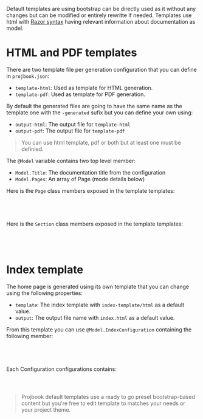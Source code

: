 Default templates are using bootstrap can be directly used as it without any changes but can be modified or entirely rewritte if needed.
Templates use html with [Razor syntax](https://www.asp.net/web-pages/overview/getting-started/introducing-razor-syntax-c) having relevant information about documentation as model.

# HTML and PDF templates
There are two template file per generation configuration that you can define in `projbook.json`:
* `template-html`: Used as template for HTML generation.
* `template-pdf`: Used as template for PDF generation.

By default the generated files are going to have the same name as the template one with the `-generated` sufix but you can define your own using:
* `output-html`: The output file for `template-html`
* `output-pdf`: The output file for `template-pdf`
> You can use html template, pdf or both but at least one must be definied.

The `@Model` variable contains two top level member:
* `Model.Title`: The documentation title from the configuration
* `Model.Pages`: An array of Page (mode details below)

Here is the `Page` class members exposed in the template templates:
```csharp[Projbook/Core/Model/Page.cs] Page.Id
```
```csharp[Projbook/Core/Model/Page.cs] Page.Title
```
```csharp[Projbook/Core/Model/Page.cs] Page.PreSectionContent
```
```csharp[Projbook/Core/Model/Page.cs] Page.Sections
```

Here is the `Section` class members exposed in the template templates:
```csharp[Projbook/Core/Model/Section.cs] Section.Id
```
```csharp[Projbook/Core/Model/Section.cs] Section.Level
```
```csharp[Projbook/Core/Model/Section.cs] Section.Title
```
```csharp[Projbook/Core/Model/Section.cs] Section.Content
```

# Index template
The home page is generated using its own template that you can change using the following properties:
* `template`: The index template with `index-template/html` as a default value.
* `output`: The output file name with `index.html` as a default value.

From this template you can use `@Model.IndexConfiguration` containing the following member:
```csharp[Projbook/Core/Model/Configuration/IndexConfiguration.cs] IndexConfiguration.Title
```
```csharp[Projbook/Core/Model/Configuration/IndexConfiguration.cs] IndexConfiguration.Description
```
```csharp[Projbook/Core/Model/Configuration/IndexConfiguration.cs] IndexConfiguration.Icon
```
```csharp[Projbook/Core/Model/Configuration/IndexConfiguration.cs] IndexConfiguration.Configurations
```

Each Configuration configurations contains:
```csharp[Projbook/Core/Model/Configuration/Configuration.cs] Configuration.Title
```
```csharp[Projbook/Core/Model/Configuration/Configuration.cs] Configuration.Description
```
```csharp[Projbook/Core/Model/Configuration/Configuration.cs] Configuration.Icon
```

> Projbook default templates use a ready to go preset bootstrap-based content but you're free to edit template to matches your needs or your project theme.
